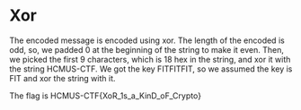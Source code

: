 # Xor
The encoded message is encoded using xor. The length of the encoded is odd, so, we padded 0 at the beginning of the string to make it even. Then, we picked the first 9 characters, which is 18 hex in the string, and xor it with the string HCMUS-CTF. We got the key FITFITFIT, so we assumed the key is FIT and xor the string with it.

The flag is HCMUS-CTF{XoR_1s_a_KinD_oF_Crypto}